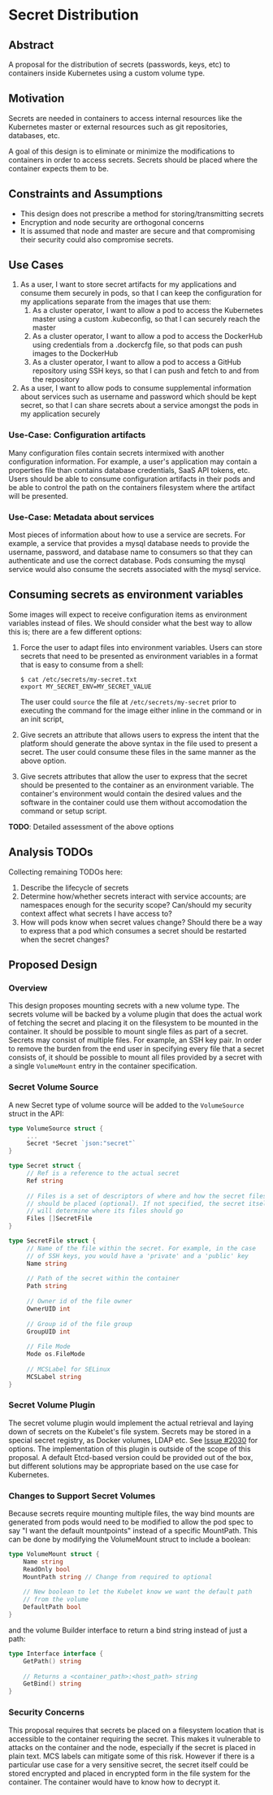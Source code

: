 # Secret Distribution

## Abstract

A proposal for the distribution of secrets (passwords, keys, etc) to containers inside Kubernetes
using a custom volume type.

## Motivation

Secrets are needed in containers to access internal resources like the Kubernetes master or
external resources such as git repositories, databases, etc. 

A goal of this design is to eliminate or minimize the modifications to containers in order to
access secrets. Secrets should be placed where the container expects them to be.

## Constraints and Assumptions

* This design does not prescribe a method for storing/transmitting secrets
* Encryption and node security are orthogonal concerns
* It is assumed that node and master are secure and that compromising their security could also
  compromise secrets.

## Use Cases

1.  As a user, I want to store secret artifacts for my applications and consume them securely in
    pods, so that I can keep the configuration for my applications separate from the images that
    use them:
    1.  As a cluster operator, I want to allow a pod to access the Kubernetes master using a custom
        .kubeconfig, so that I can securely reach the master
    2.  As a cluster operator, I want to allow a pod to access the DockerHub using credentials from a
        .dockercfg file, so that pods can push images to the DockerHub
    3.  As a cluster operator, I want to allow a pod to access a GitHub repository using SSH keys, so
        that I can push and fetch to and from the repository
2.  As a user, I want to allow pods to consume supplemental information about services such as
    username and password which should be kept secret, so that I can share secrets about a service
    amongst the pods in my application securely

### Use-Case: Configuration artifacts

Many configuration files contain secrets intermixed with another configuration information.  For
example, a user's application may contain a properties file than contains database credentials,
SaaS API tokens, etc.  Users should be able to consume configuration artifacts in their pods and
be able to control the path on the containers filesystem where the artifact will be presented.

### Use-Case: Metadata about services

Most pieces of information about how to use a service are secrets.  For example, a service that
provides a mysql database needs to provide the username, password, and database name to consumers
so that they can authenticate and use the correct database. Pods consuming the mysql service would
also consume the secrets associated with the mysql service.

## Consuming secrets as environment variables

Some images will expect to receive configuration items as environment variables instead of files.
We should consider what the best way to allow this is; there are a few different options:

1.  Force the user to adapt files into environment variables.  Users can store secrets that need to
    be presented as environment variables in a format that is easy to consume from a shell:

        $ cat /etc/secrets/my-secret.txt
        export MY_SECRET_ENV=MY_SECRET_VALUE

    The user could `source` the file at `/etc/secrets/my-secret` prior to executing the command for
    the image either inline in the command or in an init script, 

2.  Give secrets an attribute that allows users to express the intent that the platform should
    generate the above syntax in the file used to present a secret.  The user could consume these
    files in the same manner as the above option.

3.  Give secrets attributes that allow the user to express that the secret should be presented to
    the container as an environment variable.  The container's environment would contain the
    desired values and the software in the container could use them without accomodation the
    command or setup script.

**TODO**: Detailed assessment of the above options

## Analysis TODOs

Collecting remaining TODOs here:

1.  Describe the lifecycle of secrets
2.  Determine how/whether secrets interact with service accounts; are namespaces enough for the
    security scope? Can/should my security context affect what secrets I have access to?
3.  How will pods know when secret values change?  Should there be a way to express that a pod
    which consumes a secret should be restarted when the secret changes?

## Proposed Design

### Overview

This design proposes mounting secrets with a new volume type. The secrets volume will be backed
by a volume plugin that does the actual work of fetching the secret and placing it on the
filesystem to be mounted in the container. It should be possible to mount single files as part of a
secret. Secrets may consist of multiple files. For example, an SSH key pair. In order to remove the
burden from the end user in specifying every file that a secret consists of, it should be possible
to mount all files provided by a secret with a single ```VolumeMount``` entry in the container
specification.

### Secret Volume Source

A new Secret type of volume source will be added to the ```VolumeSource``` struct in the API:

```go
type VolumeSource struct {
     ... 
     Secret *Secret `json:"secret"`
}

type Secret struct {
     // Ref is a reference to the actual secret
     Ref string 
     
     // Files is a set of descriptors of where and how the secret files
     // should be placed (optional). If not specified, the secret itself
     // will determine where its files should go
	 Files []SecretFile
}

type SecretFile struct {
     // Name of the file within the secret. For example, in the case
     // of SSH keys, you would have a 'private' and a 'public' key
	 Name string
	 
	 // Path of the secret within the container
	 Path string
	 
	 // Owner id of the file owner
	 OwnerUID int
	 
	 // Group id of the file group
	 GroupUID int
	 
	 // File Mode
	 Mode os.FileMode
	 
	 // MCSLabel for SELinux
	 MCSLabel string
}

```

### Secret Volume Plugin

The secret volume plugin would implement the actual retrieval and laying down of secrets on the
Kubelet's file system. Secrets may be stored in a special secret registry, as Docker volumes, LDAP
etc. See [Issue #2030](https://github.com/GoogleCloudPlatform/kubernetes/issues/2030) for options.
The implementation of this plugin is outside of the scope of this proposal. A default Etcd-based
version could be provided out of the box, but different solutions may be appropriate based on the
use case for Kubernetes.

### Changes to Support Secret Volumes

Because secrets require mounting multiple files, the way bind mounts are generated from pods would
need to be modified to allow the pod spec to say "I want the default mountpoints" instead of a
specific MountPath. This can be done by modifying the VolumeMount struct to include a boolean:

```go
type VolumeMount struct {
	Name string
	ReadOnly bool
	MountPath string // Change from required to optional
	
	// New boolean to let the Kubelet know we want the default path
	// from the volume
	DefaultPath bool 
} 
```

and the volume Builder interface to return a bind string instead of just a path:

```go
type Interface interface {
	GetPath() string
	
	// Returns a <container_path>:<host_path> string
	GetBind() string
}
```

### Security Concerns

This proposal requires that secrets be placed on a filesystem location that is accessible to the
container requiring the secret. This makes it vulnerable to attacks on the container and the node,
especially if the secret is placed in plain text. MCS labels can mitigate some of this risk.
However if there is a particular use case for a very sensitive secret, the secret itself could be
stored encrypted and placed in encrypted form in the file system for the container. The container
would have to know how to decrypt it.
